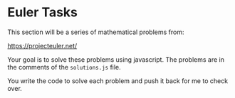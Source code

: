 # Euler Tasks

This section will be a series of mathematical problems from:

<https://projecteuler.net/>

Your goal is to solve these problems using javascript. The problems are in the comments of the `solutions.js` file.

You write the code to solve each problem and push it back for me to check over.
